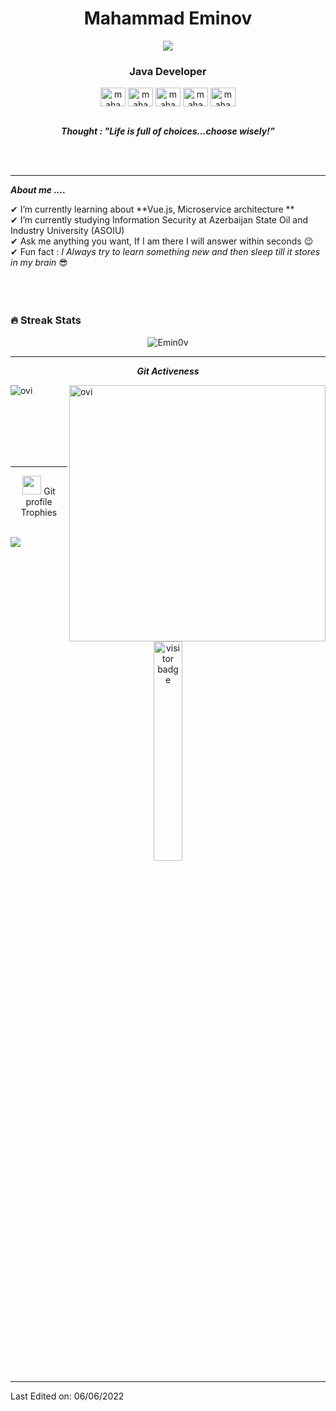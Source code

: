<h1 align="center" >Mahammad Eminov</h1>
<p  align="center">
<img src="https://user-images.githubusercontent.com/73097560/115834477-dbab4500-a447-11eb-908a-139a6edaec5c.gif">             
<br>
<h3 align="center">Java Developer </h3>
<p align="center">
<a href="https://www.linkedin.com/in/mahammademinov/" target="blank"><img align="center" src="https://www.vectorlogo.zone/logos/linkedin/linkedin-icon.svg" alt="mahammademinov" height="30" width="40" /></a>  
<a href="https://github.com/Emin0v" target="blank"><img align="center" src="https://www.vectorlogo.zone/logos/github/github-tile.svg" alt="mahammademinov" height="30" width="40" /></a>  
<a href="https://mahammademinov.medium.com/" target="blank"><img align="center" src="https://www.vectorlogo.zone/logos/medium/medium-tile.svg" alt="mahammademinov" height="30" width="40" /></a>  
<a href="https://wa.me/0775027313" target="blank"><img align="center" src="https://www.vectorlogo.zone/logos/whatsapp/whatsapp-tile.svg" alt="mahammademinov" height="30" width="40" /></a>  
<a href="https://t.me/Emin0v" target="blank"><img align="center" src="https://www.vectorlogo.zone/logos/telegram/telegram-icon.svg" alt="mahammademinov" height="30" width="40" /></a>
</p>

<p align="center">
  <br>
  <b><i align="center">Thought : "Life is full of choices…choose wisely!”</i></b> 
</p>
<br><br>

<hr>

***About me ....***

✔ I’m currently learning about **Vue.js, Microservice architecture **<br>
✔ I’m currently studying Information Security at Azerbaijan State Oil and Industry University (ASOIU)<br>
✔ Ask me anything you want, If I am there I will answer within seconds 😉<br>
✔ Fun fact : *I Always try to learn something new and then sleep till it stores in my brain* 😎<br><br><br><br>


### 🔥 Streak Stats
<p align="center"><img src="https://github-readme-streak-stats.herokuapp.com/?user=Emin0v&theme=algolia" alt="Emin0v"  /></p>

<hr>
<p align="center">
<i><b>Git Activeness</b></i>
 
<p><img align="left" src="https://github-readme-stats.vercel.app/api/top-langs?username=Emin0v&show_icons=true&locale=en&layout=compact&theme=chartreuse-dark" alt="ovi" /></p>
<p>&nbsp;<img align="right" src="https://github-readme-stats.vercel.app/api?username=Emin0v&show_icons=true&locale=en&theme=chartreuse-dark" alt="ovi" width="410" /></p>
<br><br><br><br><br>

<hr>

<p align="center"><img src="https://media.giphy.com/media/QaMcXSekUWx7aogAUr/giphy.gif" width="30" />&nbsp;Git profile Trophies</p><br>
<img src="https://github-profile-trophy.vercel.app/?username=Emin0v&theme=juicyfresh&no-bg=true" />

<p align="center"><img src="https://profile-counter.glitch.me/%7Blia0wang%7D/count.svg" alt="visitor badge" width="30%"></p>

-----

Last Edited on: 06/06/2022
